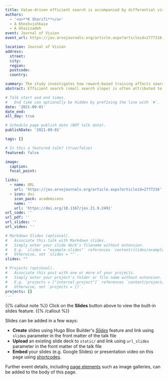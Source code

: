 ```yaml
---
title: Value-driven efficient search is accompanied by differential visual processing area for high- vs low-value objects
authors:
  - '<u>**K Sharifi**</u>'
  - A Khoshvishkaie
  - A Ghazizadeh
event: Journal of Vision
event_url: https://jov.arvojournals.org/article.aspx?articleid=2777216

location: Journal of Vision
address:
  street: 
  city: 
  region: 
  postcode: 
  country: 

summary: The study investigates how reward-based training affects search efficiency in monkeys. Results suggest that longer training with higher-value targets improves visual processing and decision-making, indicating a deeper link between reward history and visual search efficiency.
abstract: Efficient search (small search slope) is often attributed to pop-out effects that result from low-level visual features. In contrast, we have recently shown that with adequate reward training, non-human primates efﬁciently search for a high-value target among low-value distractors (target-present trials) regardless of basic low-level features (Ghazizadeh et al. 2016). However, the mechanism of value driven efficient search is not known. In this study, we try to address this issue in the context of a simultaneous decision-making problem. In particular, we utilize a multi-alternative drift-diffusion (MADD) model with various parameters to model decision noise, attention and decision threshold to fit search times in both value-driven target present and target absent trials. To this end, behavioral data of four macaque monkeys trained with a large number of (>300) random fractals which were arbitrarily associated with small or large rewards (i.e., "bad" or "good" objects, respectively) for varying training durations (1-day, 5-days and 30 days) were analyzed. We applied dynamic programming to fit several parametrization schemes of MADD to the data and assessed its performance using cross validation. Preliminary results indicate that longer reward training increases visual processing area differentially for good vs bad objects without significant changes in decision noise or decision threshold. Consistent with this, longer reward training increased the percentage of long-range saccades toward the good objects. Also consistently, the reduction of search slope is only observed for target-present but not target absent trials (search asymmetry). These effects expose a rich, dynamic interaction between reward history and decision making during visual search that is not necessarily explained by classical low-level guiding features. These results suggest that long-term value training may have modified the spatial extent neurons' receptive field in the ventral stream with larger effects for more valuable objects, a speculation that remains to be tested in the future.

# Talk start and end times.
#   End time can optionally be hidden by prefixing the line with `#`.
date: '2021-09-01'
date_end: 
all_day: true

# Schedule page publish date (NOT talk date).
publishDate: '2021-09-01'

tags: []

# Is this a featured talk? (true/false)
featured: false

image:
  caption: 
  focal_point: 

links:
  - name: URL
    url: 'https://jov.arvojournals.org/article.aspx?articleid=2777216'
  - icon: doi
    icon_pack: academicons
    name: ''
    url: 'https://doi.org/10.1167/jov.21.9.2491'
url_code: ''
url_pdf: ''
url_slides: ''
url_video: ''

# Markdown Slides (optional).
#   Associate this talk with Markdown slides.
#   Simply enter your slide deck's filename without extension.
#   E.g. `slides = "example-slides"` references `content/slides/example-slides.md`.
#   Otherwise, set `slides = ""`.
slides: ""

# Projects (optional).
#   Associate this post with one or more of your projects.
#   Simply enter your project's folder or file name without extension.
#   E.g. `projects = ["internal-project"]` references `content/project/deep-learning/index.md`.
#   Otherwise, set `projects = []`.
projects: []
---
```


{{% callout note %}}
Click on the **Slides** button above to view the built-in slides feature.
{{% /callout %}}

Slides can be added in a few ways:

- **Create** slides using Hugo Blox Builder's [_Slides_](https://docs.hugoblox.com/reference/content-types/) feature and link using `slides` parameter in the front matter of the talk file
- **Upload** an existing slide deck to `static/` and link using `url_slides` parameter in the front matter of the talk file
- **Embed** your slides (e.g. Google Slides) or presentation video on this page using [shortcodes](https://docs.hugoblox.com/reference/markdown/).

Further event details, including [page elements](https://docs.hugoblox.com/reference/markdown/) such as image galleries, can be added to the body of this page.
